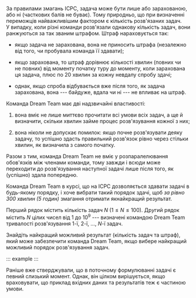 За правилами змагань ICPC, задача може бути лише або зарахованою, або ні
(часткових балів не буває). Тому природньо, що при визначенні переможців
найважливішим фактором є кількість розв'язаних задач. У випадку, коли
різні команди розв'язали однакову кількість задач, вони ранжуються за
так званим штрафом. Штраф нараховується так:

-   якщо задача не зарахована, вона не приносить штрафа (незалежно від
    того, чи пробувала команда її здавати);

-   якщо зарахована, то штраф дорівнює кількості хвилин (повних чи
    не повних) від моменту початку туру до моменту, коли зарахована ця
    задача, плюс по 20 хвилин за кожну невдалу спробу здачі;

-   однак, якщо спроба відбувається вже після того, як задача
    зарахована, вона --- байдуже, вдала чи ні --- не впливає на штраф.

Команда Dream Team має дві надзвичайні властивості:

1.  вона вміє не лише миттєво прочитати всі умови всіх задач, а ще й
    визначити, скільки хвилин займе процес розв'язування кожної з них;

2.  вона ніколи не допускає помилок: якщо почне розв'язувати деяку
    задачу, то успішно здасть правильний розв'язок рівно через стільки
    хвилин, як визначила з самого початку.

Разом з тим, команда Dream Team не вміє у розпаралелювання обов'язків
між членами команди, тому завжди і всюди може переходити до
розв'язування наступної задачі лише після того, як (успішно) здала
попередню.

Команда Dream Team в курсі, що на ICPC дозволяється здавати задачі в
будь-якому порядку, і хоче вибрати такий порядок здачі, щоб *за рівно
300 хвилин (5 годин)* змагання отримати якнайкращий результат.

Перший рядок містить кількість задач $N$ ($1\leqslant N\leqslant 100$).
Др*у*гий рядок містить $N$ цілих чисел від 1 до $10^{9}$ --- визначені
командою Dream Team тривалості розв'язування 1-ї, 2-ї, ..., $N$-ї задач.

Знайдіть найкращий можливий результат (кількість задач та штраф), який
може забезпечити команда Dream Team, якщо вибере найкращий можливий
порядок розв'язування задач.

::: example
:::

Раніше вже стверджували, що в поточному формулюванні задачі є певний
слизький момент. Однак, він цілком вирішується, якщо враховувати, що
приклад вхідних даних та результатів теж є частиною умови.

